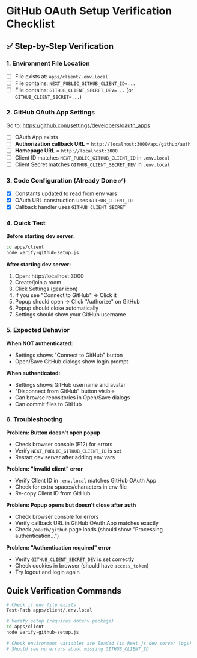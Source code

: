# GitHub OAuth Setup Verification Checklist

## ✅ Step-by-Step Verification

### 1. Environment File Location

- [ ] File exists at: `apps/client/.env.local`
- [ ] File contains: `NEXT_PUBLIC_GITHUB_CLIENT_ID=...`
- [ ] File contains: `GITHUB_CLIENT_SECRET_DEV=...` (or `GITHUB_CLIENT_SECRET=...`)

### 2. GitHub OAuth App Settings

Go to: https://github.com/settings/developers/oauth_apps

- [ ] OAuth App exists
- [ ] **Authorization callback URL** = `http://localhost:3000/api/github/auth`
- [ ] **Homepage URL** = `http://localhost:3000`
- [ ] Client ID matches `NEXT_PUBLIC_GITHUB_CLIENT_ID` in `.env.local`
- [ ] Client Secret matches `GITHUB_CLIENT_SECRET_DEV` in `.env.local`

### 3. Code Configuration (Already Done ✅)

- [x] Constants updated to read from env vars
- [x] OAuth URL construction uses `GITHUB_CLIENT_ID`
- [x] Callback handler uses `GITHUB_CLIENT_SECRET`

### 4. Quick Test

**Before starting dev server:**

```bash
cd apps/client
node verify-github-setup.js
```

**After starting dev server:**

1. Open: http://localhost:3000
2. Create/join a room
3. Click Settings (gear icon)
4. If you see "Connect to GitHub" → Click it
5. Popup should open → Click "Authorize" on GitHub
6. Popup should close automatically
7. Settings should show your GitHub username

### 5. Expected Behavior

**When NOT authenticated:**

- Settings shows "Connect to GitHub" button
- Open/Save GitHub dialogs show login prompt

**When authenticated:**

- Settings shows GitHub username and avatar
- "Disconnect from GitHub" button visible
- Can browse repositories in Open/Save dialogs
- Can commit files to GitHub

### 6. Troubleshooting

**Problem: Button doesn't open popup**

- Check browser console (F12) for errors
- Verify `NEXT_PUBLIC_GITHUB_CLIENT_ID` is set
- Restart dev server after adding env vars

**Problem: "Invalid client" error**

- Verify Client ID in `.env.local` matches GitHub OAuth App
- Check for extra spaces/characters in env file
- Re-copy Client ID from GitHub

**Problem: Popup opens but doesn't close after auth**

- Check browser console for errors
- Verify callback URL in GitHub OAuth App matches exactly
- Check `/oauth/github` page loads (should show "Processing authentication...")

**Problem: "Authentication required" error**

- Verify `GITHUB_CLIENT_SECRET_DEV` is set correctly
- Check cookies in browser (should have `access_token`)
- Try logout and login again

## Quick Verification Commands

```bash
# Check if env file exists
Test-Path apps/client/.env.local

# Verify setup (requires dotenv package)
cd apps/client
node verify-github-setup.js

# Check environment variables are loaded (in Next.js dev server logs)
# Should see no errors about missing GITHUB_CLIENT_ID
```
